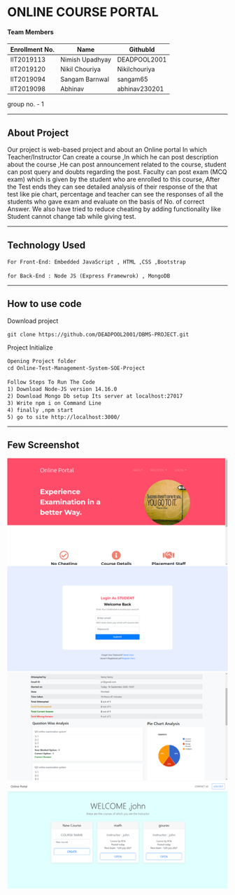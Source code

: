 # ONLINE COURSE PORTAL
#### Team Members

|Enrollment No.|Name|GithubId|
|--------------|----|--------|
|IIT2019113|Nimish Upadhyay|DEADPOOL2001|
|IIT2019120|Nikil Chouriya|Nikilchouriya|
|IIT2019094|Sangam Barnwal|sangam65|
|IIT2019098|Abhinav|abhinav230201|

group no. - 1

---
## About Project

Our project is web-based project and about an Online portal In which Teacher/Instructor Can create a course ,In which he can post description about the course ,He can post announcement related to the course, student can post query and doubts regarding the post. Faculty can post exam (MCQ exam) which is given by the student who are enrolled to this course, After the Test ends they can see detailed analysis of their response of the that test like pie chart, percentage and teacher can see the responses of all the students who gave exam and evaluate on the basis of No. of correct Answer. We also have tried to reduce cheating by adding functionality like Student cannot change tab while giving test.

---
## Technology Used
```
For Front-End: Embedded JavaScript , HTML ,CSS ,Bootstrap

for Back-End : Node JS (Express Framewrok) , MongoDB
```
---
## How to use code

Download project
```
git clone https://github.com/DEADPOOL2001/DBMS-PROJECT.git
```
Project Initialize 
```
Opening Project folder
cd Online-Test-Management-System-SOE-Project

Follow Steps To Run The Code
1) Download Node-JS version 14.16.0
2) Download Mongo Db setup Its server at localhost:27017
3) Write npm i on Command Line
4) finally ,npm start
5) go to site http://localhost:3000/
```
---
## Few Screenshot

<img src="1.png">


<img src="2.png">


<img src="3.png">


<img src="4.png">
